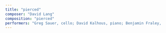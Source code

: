 ```yaml
---
title: "pierced"
composer: "David Lang"
composition: "pierced"
performers: "Greg Sauer, cello; David Kalhous, piano; Benjamin Fraley, percussion; Alexander Jiménez, conductor"
---
```

